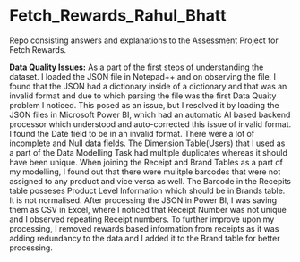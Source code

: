 # Fetch_Rewards_Rahul_Bhatt
Repo consisting answers and explanations to the Assessment Project for Fetch Rewards.

**Data Quality Issues:** 
As a part of the first steps of understanding the dataset. I loaded the JSON file in Notepad++ and on observing the file, I found that the JSON had a dictionary inside of a dictionary and that was an invalid format and due to which parsing the file was the first Data Quaity problem I noticed.
This posed as an issue, but I resolved it by loading the JSON files in Microsoft Power BI, which had an automatic AI based backend processor which understood and auto-corrected this issue of invalid format.
I found the Date field to be in an invalid format.
There were a lot of incomplete and Null data fields.
The Dimension Table(Users) that I used as a part of the Data Modelling Task had multiple duplicates whereas it should have been unique.
When joining the Receipt and Brand Tables as a part of my modelling, I found out that there were mulitple barcodes that were not assigned to any product and vice versa as well.
The Barcode in the Recepits table posseses Product Level Information which should be in Brands table. It is not normalised.
After processing the JSON in Power BI, I was saving them as CSV in Excel, where I noticed that Receipt Number was not unique and I observed repeating Receipt numbers.
To further improve upon my processing, I removed rewards based information from receipts as it was adding redundancy to the data and I added it to the Brand table for better processing.
